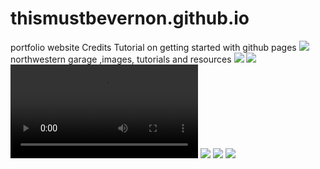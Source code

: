 # thismustbevernon.github.io
portfolio website
Credits
Tutorial on getting started with github pages
![](https://youtu.be/htpC5g_nRPo)
northwestern garage ,images, tutorials and resources
![](https://youtu.be/Oo98qj5krVI)
![](https://youtu.be/zX3ikOsQg58)
![](https://video.wixstatic.com/video/fa44c9_b70a1268be9845bdb60c45601a03c320/720p/mp4/file.mp4)
![](https://www.treadmillreviewguru.com/wp-content/uploads/2017/09/how-to-run-correctly.jpg)
![](https://www.w3schools.com/)
![](https://youtu.be/zX3ikOsQg58)


